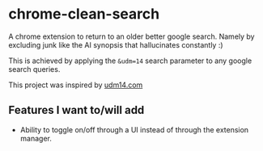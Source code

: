 # chrome-clean-search

A chrome extension to return to an older better google search. Namely by excluding junk like the AI synopsis that hallucinates constantly :)

This is achieved by applying the `&udm=14` search parameter to any google search queries.

This project was inspired by [udm14.com](https://www.udm14.com)

## Features I want to/will add

- Ability to toggle on/off through a UI instead of through the extension manager.
